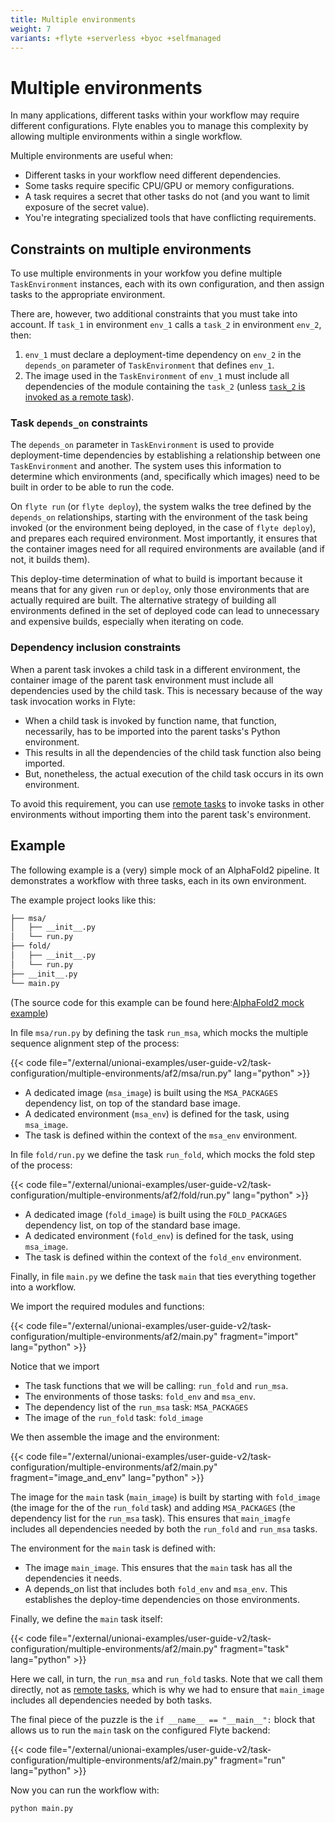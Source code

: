```yaml
---
title: Multiple environments
weight: 7
variants: +flyte +serverless +byoc +selfmanaged
---
```


# Multiple environments

In many applications, different tasks within your workflow may require different configurations.
Flyte enables you to manage this complexity by allowing multiple environments within a single workflow.

Multiple environments are useful when:
- Different tasks in your workflow need different dependencies.
- Some tasks require specific CPU/GPU or memory configurations.
- A task requires a secret that other tasks do not (and you want to limit exposure of the secret value).
- You're integrating specialized tools that have conflicting requirements.

## Constraints on multiple environments

To use multiple environments in your workfow you define multiple `TaskEnvironment` instances, each with its own configuration, and then assign tasks to the appropriate environment.

There are, however, two additional constraints that you must take into account.
If `task_1` in environment `env_1` calls a `task_2` in environment `env_2`, then:

1. `env_1` must declare a deployment-time dependency on `env_2` in the `depends_on` parameter of `TaskEnvironment` that defines `env_1`.
2. The image used in the `TaskEnvironment` of `env_1` must include all dependencies of the module containing the `task_2` (unless [`task_2` is invoked as a remote task]()).

### Task `depends_on` constraints

The `depends_on` parameter in `TaskEnvironment` is used to provide deployment-time dependencies by establishing a relationship between one `TaskEnvironment` and another.
The system uses this information to determine which environments (and, specifically which images) need to be built in order to be able to run the code.

On `flyte run` (or `flyte deploy`), the system walks the tree defined by the `depends_on` relationships, starting with the environment of the task being invoked (or the environment being deployed, in the case of `flyte deploy`), and prepares each required environment.
Most importantly, it ensures that the container images need for all required environments are available (and if not, it builds them).

This deploy-time determination of what to build is important because it means that for any given `run` or `deploy`, only those environments that are actually required are built.
The alternative strategy of building all environments defined in the set of deployed code can lead to unnecessary and expensive builds, especially when iterating on code.

### Dependency inclusion constraints

When a parent task invokes a child task in a different environment, the container image of the parent task environment must include all dependencies used by the child task.
This is necessary because of the way task invocation works in Flyte:

- When a child task is invoked by function name, that function, necessarily, has to be imported into the parent tasks's Python environment.
- This results in all the dependencies of the child task function also being imported.
- But, nonetheless, the actual execution of the child task occurs in its own environment.

To avoid this requirement, you can use [remote tasks]() to invoke tasks in other environments without importing them into the parent task's environment.

## Example

The following example is a (very) simple mock of an AlphaFold2 pipeline.
It demonstrates a workflow with three tasks, each in its own environment.

The example project looks like this:

```bash
├── msa/
│   ├── __init__.py
│   └── run.py
├── fold/
│   ├── __init__.py
│   └── run.py
├── __init__.py
└── main.py
```
(The source code for this example can be found here:[AlphaFold2 mock example](https://github.com/unionai/unionai-examples/tree/main/user-guide-v2/task-configuration/multiple-environments/af2))

In file `msa/run.py` by defining the task `run_msa`, which mocks the multiple sequence alignment step of the process:

{{< code file="/external/unionai-examples/user-guide-v2/task-configuration/multiple-environments/af2/msa/run.py" lang="python" >}}

* A dedicated image (`msa_image`) is built using the `MSA_PACKAGES` dependency list, on top of the standard base image.
* A dedicated environment (`msa_env`) is defined for the task, using `msa_image`.
* The task is defined within the context of the `msa_env` environment.

In file `fold/run.py` we define the task `run_fold`, which mocks the fold step of the process:

{{< code file="/external/unionai-examples/user-guide-v2/task-configuration/multiple-environments/af2/fold/run.py" lang="python" >}}

* A dedicated image (`fold_image`) is built using the `FOLD_PACKAGES` dependency list, on top of the standard base image.
* A dedicated environment (`fold_env`) is defined for the task, using `msa_image`.
* The task is defined within the context of the `fold_env` environment.

Finally, in file `main.py` we define the task `main` that ties everything together into a workflow.

We import the required modules and functions:

{{< code file="/external/unionai-examples/user-guide-v2/task-configuration/multiple-environments/af2/main.py" fragment="import" lang="python" >}}

Notice that we import
* The task functions that we will be calling: `run_fold` and `run_msa`.
* The environments of those tasks: `fold_env` and `msa_env`.
* The dependency list of the `run_msa` task: `MSA_PACKAGES`
* The image of the `run_fold` task: `fold_image`

We then assemble the image and the environment:

{{< code file="/external/unionai-examples/user-guide-v2/task-configuration/multiple-environments/af2/main.py" fragment="image_and_env" lang="python" >}}

The image for the `main` task (`main_image`) is built by starting with `fold_image` (the image for the of the `run_fold` task) and adding `MSA_PACKAGES` (the dependency list for the `run_msa` task).
This ensures that `main_imagfe` includes all dependencies needed by both the `run_fold` and `run_msa` tasks.

The environment for the `main` task is defined with:
* The image `main_image`. This ensures that the `main` task has all the dependencies it needs.
* A depends_on list that includes both `fold_env` and `msa_env`. This establishes the deploy-time dependencies on those environments.

Finally, we define the `main` task itself:

{{< code file="/external/unionai-examples/user-guide-v2/task-configuration/multiple-environments/af2/main.py" fragment="task" lang="python" >}}

Here we call, in turn, the `run_msa` and `run_fold` tasks.
Note that we call them directly, not as [remote tasks](), which is why we had to ensure that `main_image` includes all dependencies needed by both tasks.

The final piece of the puzzle is the `if __name__ == "__main__":` block that allows us to run the `main` task on the configured Flyte backend:

{{< code file="/external/unionai-examples/user-guide-v2/task-configuration/multiple-environments/af2/main.py" fragment="run" lang="python" >}}

Now you can run the workflow with:

```bash
python main.py
```

